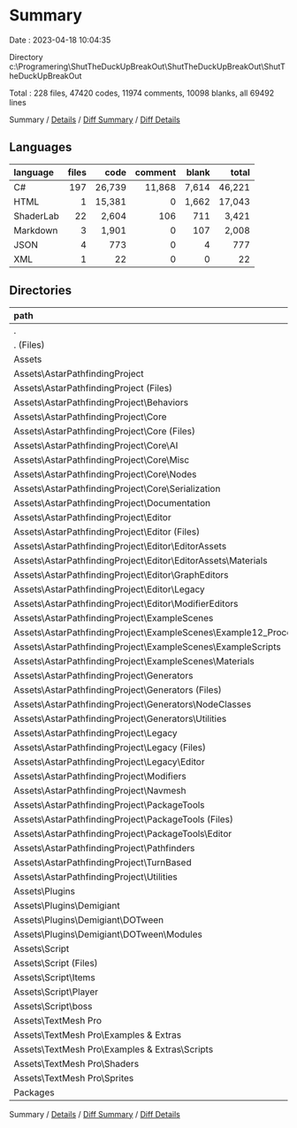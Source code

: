 # Summary

Date : 2023-04-18 10:04:35

Directory c:\\Programering\\ShutTheDuckUpBreakOut\\ShutTheDuckUpBreakOut\\ShutTheDuckUpBreakOut

Total : 228 files,  47420 codes, 11974 comments, 10098 blanks, all 69492 lines

Summary / [Details](details.md) / [Diff Summary](diff.md) / [Diff Details](diff-details.md)

## Languages
| language | files | code | comment | blank | total |
| :--- | ---: | ---: | ---: | ---: | ---: |
| C# | 197 | 26,739 | 11,868 | 7,614 | 46,221 |
| HTML | 1 | 15,381 | 0 | 1,662 | 17,043 |
| ShaderLab | 22 | 2,604 | 106 | 711 | 3,421 |
| Markdown | 3 | 1,901 | 0 | 107 | 2,008 |
| JSON | 4 | 773 | 0 | 4 | 777 |
| XML | 1 | 22 | 0 | 0 | 22 |

## Directories
| path | files | code | comment | blank | total |
| :--- | ---: | ---: | ---: | ---: | ---: |
| . | 228 | 47,420 | 11,974 | 10,098 | 69,492 |
| . (Files) | 1 | 1 | 0 | 0 | 1 |
| Assets | 225 | 46,843 | 11,974 | 10,096 | 68,913 |
| Assets\\AstarPathfindingProject | 141 | 38,828 | 10,504 | 7,671 | 57,003 |
| Assets\\AstarPathfindingProject (Files) | 3 | 1,958 | 0 | 105 | 2,063 |
| Assets\\AstarPathfindingProject\\Behaviors | 2 | 58 | 31 | 17 | 106 |
| Assets\\AstarPathfindingProject\\Core | 48 | 9,552 | 6,087 | 2,717 | 18,356 |
| Assets\\AstarPathfindingProject\\Core (Files) | 8 | 3,349 | 2,865 | 1,020 | 7,234 |
| Assets\\AstarPathfindingProject\\Core\\AI | 7 | 1,162 | 1,352 | 387 | 2,901 |
| Assets\\AstarPathfindingProject\\Core\\Misc | 27 | 3,689 | 1,290 | 961 | 5,940 |
| Assets\\AstarPathfindingProject\\Core\\Nodes | 1 | 330 | 385 | 97 | 812 |
| Assets\\AstarPathfindingProject\\Core\\Serialization | 5 | 1,022 | 195 | 252 | 1,469 |
| Assets\\AstarPathfindingProject\\Documentation | 2 | 15,387 | 0 | 1,664 | 17,051 |
| Assets\\AstarPathfindingProject\\Editor | 21 | 2,997 | 233 | 735 | 3,965 |
| Assets\\AstarPathfindingProject\\Editor (Files) | 10 | 1,940 | 167 | 477 | 2,584 |
| Assets\\AstarPathfindingProject\\Editor\\EditorAssets | 3 | 210 | 24 | 51 | 285 |
| Assets\\AstarPathfindingProject\\Editor\\EditorAssets\\Materials | 3 | 210 | 24 | 51 | 285 |
| Assets\\AstarPathfindingProject\\Editor\\GraphEditors | 4 | 735 | 42 | 190 | 967 |
| Assets\\AstarPathfindingProject\\Editor\\Legacy | 2 | 44 | 0 | 4 | 48 |
| Assets\\AstarPathfindingProject\\Editor\\ModifierEditors | 2 | 68 | 0 | 13 | 81 |
| Assets\\AstarPathfindingProject\\ExampleScenes | 10 | 482 | 147 | 133 | 762 |
| Assets\\AstarPathfindingProject\\ExampleScenes\\Example12_Procedural | 1 | 175 | 52 | 55 | 282 |
| Assets\\AstarPathfindingProject\\ExampleScenes\\ExampleScripts | 7 | 251 | 95 | 62 | 408 |
| Assets\\AstarPathfindingProject\\ExampleScenes\\Materials | 2 | 56 | 0 | 16 | 72 |
| Assets\\AstarPathfindingProject\\Generators | 18 | 4,695 | 2,281 | 1,315 | 8,291 |
| Assets\\AstarPathfindingProject\\Generators (Files) | 6 | 2,725 | 1,638 | 817 | 5,180 |
| Assets\\AstarPathfindingProject\\Generators\\NodeClasses | 4 | 844 | 361 | 254 | 1,459 |
| Assets\\AstarPathfindingProject\\Generators\\Utilities | 8 | 1,126 | 282 | 244 | 1,652 |
| Assets\\AstarPathfindingProject\\Legacy | 6 | 163 | 132 | 67 | 362 |
| Assets\\AstarPathfindingProject\\Legacy (Files) | 2 | 163 | 120 | 59 | 342 |
| Assets\\AstarPathfindingProject\\Legacy\\Editor | 4 | 0 | 12 | 8 | 20 |
| Assets\\AstarPathfindingProject\\Modifiers | 6 | 713 | 352 | 202 | 1,267 |
| Assets\\AstarPathfindingProject\\Navmesh | 2 | 87 | 44 | 20 | 151 |
| Assets\\AstarPathfindingProject\\PackageTools | 6 | 438 | 64 | 100 | 602 |
| Assets\\AstarPathfindingProject\\PackageTools (Files) | 3 | 42 | 13 | 14 | 69 |
| Assets\\AstarPathfindingProject\\PackageTools\\Editor | 3 | 396 | 51 | 86 | 533 |
| Assets\\AstarPathfindingProject\\Pathfinders | 1 | 390 | 259 | 108 | 757 |
| Assets\\AstarPathfindingProject\\TurnBased | 2 | 129 | 79 | 32 | 240 |
| Assets\\AstarPathfindingProject\\Utilities | 14 | 1,779 | 795 | 456 | 3,030 |
| Assets\\Plugins | 8 | 1,309 | 555 | 226 | 2,090 |
| Assets\\Plugins\\Demigiant | 8 | 1,309 | 555 | 226 | 2,090 |
| Assets\\Plugins\\Demigiant\\DOTween | 8 | 1,309 | 555 | 226 | 2,090 |
| Assets\\Plugins\\Demigiant\\DOTween\\Modules | 8 | 1,309 | 555 | 226 | 2,090 |
| Assets\\Script | 24 | 1,204 | 71 | 360 | 1,635 |
| Assets\\Script (Files) | 6 | 162 | 7 | 62 | 231 |
| Assets\\Script\\Items | 6 | 375 | 25 | 98 | 498 |
| Assets\\Script\\Player | 10 | 494 | 33 | 125 | 652 |
| Assets\\Script\\boss | 2 | 173 | 6 | 75 | 254 |
| Assets\\TextMesh Pro | 52 | 5,502 | 844 | 1,839 | 8,185 |
| Assets\\TextMesh Pro\\Examples & Extras | 34 | 3,009 | 762 | 1,193 | 4,964 |
| Assets\\TextMesh Pro\\Examples & Extras\\Scripts | 34 | 3,009 | 762 | 1,193 | 4,964 |
| Assets\\TextMesh Pro\\Shaders | 17 | 2,338 | 82 | 644 | 3,064 |
| Assets\\TextMesh Pro\\Sprites | 1 | 155 | 0 | 2 | 157 |
| Packages | 2 | 576 | 0 | 2 | 578 |

Summary / [Details](details.md) / [Diff Summary](diff.md) / [Diff Details](diff-details.md)